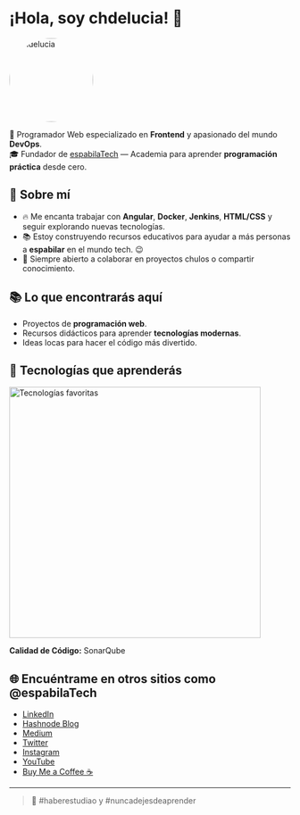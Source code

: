 # ¡Hola, soy chdelucia! 👋

<img src="https://chdelucia.github.io/cv/assets/img/profile-img.png" alt="chdelucia" width="150" style="border-radius: 50%;" />

🚀 Programador Web especializado en **Frontend** y apasionado del mundo **DevOps**.  
🎓 Fundador de [espabilaTech](https://espabilatech.hashnode.dev) — Academia para aprender **programación práctica** desde cero.  

## 🚀 Sobre mí
- 🔥 Me encanta trabajar con **Angular**, **Docker**, **Jenkins**, **HTML/CSS** y seguir explorando nuevas tecnologías.
- 📚 Estoy construyendo recursos educativos para ayudar a más personas a **espabilar** en el mundo tech. 😉
- 💬 Siempre abierto a colaborar en proyectos chulos o compartir conocimiento.

## 📚 Lo que encontrarás aquí
- Proyectos de **programación web**.
- Recursos didácticos para aprender **tecnologías modernas**.
- Ideas locas para hacer el código más divertido.

## 🚀 Tecnologías que aprenderás
<img src="https://skillicons.dev/icons?i=angular,docker,jenkins,html,css,js,ts,jest" alt="Tecnologías favoritas" width="450"/>

**Calidad de Código:** SonarQube


## 🌐 Encuéntrame en otros sitios como **@espabilaTech**
- [LinkedIn](https://www.linkedin.com/company/espabilatech)
- [Hashnode Blog](https://espabilatech.hashnode.dev)
- [Medium](https://medium.com/@espabilatech)
- [Twitter](https://twitter.com/espabilatech)
- [Instagram](https://www.instagram.com/espabilatech)
- [YouTube](https://www.youtube.com/@espabilatech)
- [Buy Me a Coffee ☕](https://www.buymeacoffee.com/espabilatech)

---

> 🧠 #haberestudiao y #nuncadejesdeaprender
